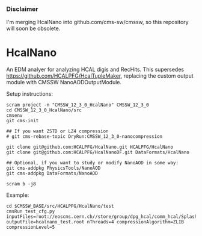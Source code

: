 ### Disclaimer
I'm merging HcalNano into github.com/cms-sw/cmssw, so this repository will soon be obsolete. 

# HcalNano
An EDM analyer for analyzing HCAL digis and RecHits. This supersedes https://github.com/HCALPFG/HcalTupleMaker, replacing the custom output module with CMSSW NanoAODOutputModule. 

Setup instructions:
```
scram project -n "CMSSW_12_3_0_HcalNano" CMSSW_12_3_0
cd CMSSW_12_3_0_HcalNano/src
cmsenv
git cms-init

## If you want ZSTD or LZ4 compression
# git cms-rebase-topic DryRun:CMSSW_12_3_0-nanocompression

git clone git@github.com:HCALPFG/HcalNano.git HCALPFG/HcalNano
git clone git@github.com:HCALPFG/HcalNanoDF.git DataFormats/HcalNano

## Optional, if you want to study or modify NanoAOD in some way:
git cms-addpkg PhysicsTools/NanoAOD
git cms-addpkg DataFormats/NanoAOD

scram b -j8
```

Example:
```
cd $CMSSW_BASE/src/HCALPFG/HcalNano/test
cmsRun test_cfg.py inputFiles=root://eoscms.cern.ch//store/group/dpg_hcal/comm_hcal/Splashes2022/splashes_350968_FEVT.root outputFile=hcalnano_test.root nThreads=4 compressionAlgorithm=ZLIB compressionLevel=5
```

